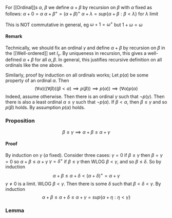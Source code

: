 For [[Ordinal]]$s$ $\alpha$, $\beta$ we define $\alpha+\beta$ by recursion on $\beta$ with $\alpha$ fixed as follows:
$\alpha+0=\alpha$
$\alpha+\beta^{+}=(\alpha+\beta)^{+}$
$\alpha+\lambda=sup \{ \alpha+\beta:\beta<\lambda \}$ for $\lambda$ limit

This is NOT commutative in general, eg $\omega+1=\omega^{+}$ but $1+\omega=\omega$

#### Remark
Technically, we should fix an ordinal $\gamma$ and define $\alpha+\beta$ by recursion on $\beta$ in the [[Well-ordered]] set $I_{\gamma}$. By uniqueness in recursion, this gives a well-defined $\alpha+\beta$ for all $\alpha,\beta$. In general, this justifies recursive definition on all ordinals like the one above.

Similarly, proof by induction on all ordinals works;
Let $p(\alpha)$ be some property of an ordinal $\alpha$. Then
$$
(\forall \alpha)((\forall \beta)((\beta<\alpha)\implies p(\beta))\implies p(\alpha))\implies(\forall \alpha)p(\alpha)
$$
Indeed, assume otherwise. Then there is an ordinal $\gamma$ such that $\neg p(\gamma)$. Then there is also a least ordinal $\alpha\leq \gamma$ such that $\neg p(\alpha)$. If $\beta<\alpha$, then $\beta\leq \gamma$ and so $p(\beta)$ holds. By assumption $p(\alpha)$ holds.

### Proposition
$$
\beta\leq \gamma \implies \alpha+\beta\leq \alpha+\gamma
$$
#### Proof
By induction on $\gamma$ ($\alpha$ fixed). Consider three cases:
$\gamma=0$ if $\beta\leq \gamma$ then $\beta=\gamma=0$ so $\alpha+\beta\leq \alpha+\gamma$
$\gamma=\delta^{+}$ if $\beta\leq \gamma$ then WLOG $\beta<\gamma$, and so $\beta\leq \delta$. So by induction 
$$
\alpha+\beta\leq \alpha+\delta<(\alpha+\delta)^{+}=\alpha+\gamma
$$
$\gamma\neq 0$ is a limit. WLOG $\beta<\gamma$. Then there is some $\delta$ such that $\beta<\delta<\gamma$. By induction 
$$
\alpha+\beta\leq \alpha+\delta\leq\alpha+\gamma=sup \{ \alpha+\eta: \eta<\gamma \}
$$

### Lemma
